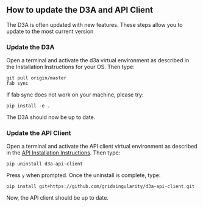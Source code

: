 ## How to update the D3A and API Client

The D3A is often updated with new features. These steps allow you to update to the most current version

### Update the D3A

Open a terminal and activate the d3a virtual environment as described in the Installation Instructions for your OS. Then type:

```
git pull origin/master
fab sync
```

If fab sync does not work on your machine, please try:

```
pip install -e .
```

The D3A should now be up to date.

### Update the API Client

Open a terminal and activate the API client virtual environment as described in the [API Installation Instructions](api.md). Then type:

```
pip uninstall d3a-api-client
```

Press `y` when prompted. Once the uninstall is complete, type:

```
pip install git+https://github.com/gridsingularity/d3a-api-client.git
```

Now, the API client should be up to date.
